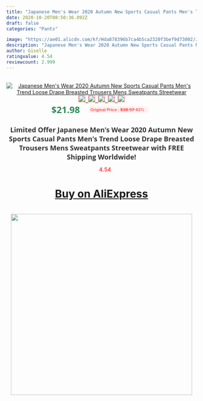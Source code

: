 ```yaml
---
title: "Japanese Men's Wear 2020 Autumn New Sports Casual Pants Men's Trend Loose Drape Breasted Trousers Mens Sweatpants Streetwear"
date: 2020-10-20T08:50:36.892Z
draft: false
categories: "Pants"

image: "https://ae01.alicdn.com/kf/Hda878396b7ca4b5ca2320f3bef9d73002/Japanese-Men-s-Wear-2020-Autumn-New-Sports-Casual-Pants-Men-s-Trend-Loose-Drape-Breasted.jpg"
description: "Japanese Men's Wear 2020 Autumn New Sports Casual Pants Men's Trend Loose Drape Breasted Trousers Mens Sweatpants Streetwear"
author: Giselle
ratingvalue: 4.54
reviewcount: 2.999
---
```

<br>
<div style="text-align: center;">
<a href="https://s.click.aliexpress.com/e/_AC9wxx" target="_blank" rel="nofollow noopener noreferrer"><img alt="Japanese Men's Wear 2020 Autumn New Sports Casual Pants Men's Trend Loose Drape Breasted Trousers Mens Sweatpants Streetwear" class="magnifier-image" src="https://ae01.alicdn.com/kf/Hda878396b7ca4b5ca2320f3bef9d73002/Japanese-Men-s-Wear-2020-Autumn-New-Sports-Casual-Pants-Men-s-Trend-Loose-Drape-Breasted.jpg_640x640.jpg">
<br>
<img style="border:1px solid salmon" src="https://ae01.alicdn.com/kf/Hda878396b7ca4b5ca2320f3bef9d73002/Japanese-Men-s-Wear-2020-Autumn-New-Sports-Casual-Pants-Men-s-Trend-Loose-Drape-Breasted.jpg_120x120.jpg">&nbsp;&nbsp;<img style="border:1px solid salmon" src="https://ae01.alicdn.com/kf/H5c64709d659143b5958a2c8b8e58d672A/Japanese-Men-s-Wear-2020-Autumn-New-Sports-Casual-Pants-Men-s-Trend-Loose-Drape-Breasted.jpg_120x120.jpg">&nbsp;&nbsp;<img style="border:1px solid salmon" src="https://ae01.alicdn.com/kf/H00c287d8a091425b9f4c1c971976a0e1Y/Japanese-Men-s-Wear-2020-Autumn-New-Sports-Casual-Pants-Men-s-Trend-Loose-Drape-Breasted.jpg_120x120.jpg">&nbsp;&nbsp;<img style="border:1px solid salmon" src="https://ae01.alicdn.com/kf/H70e15e06465d4cec8ce758177b500b82V/Japanese-Men-s-Wear-2020-Autumn-New-Sports-Casual-Pants-Men-s-Trend-Loose-Drape-Breasted.jpg_120x120.jpg">&nbsp;&nbsp;<img style="border:1px solid salmon" src="https://ae01.alicdn.com/kf/Hee8ed42204404575a9dad58633a8af88o/Japanese-Men-s-Wear-2020-Autumn-New-Sports-Casual-Pants-Men-s-Trend-Loose-Drape-Breasted.jpg_120x120.jpg"></a></div><br0>
<div style="text-align: center;"><span style="background-color: white; border: 0px; box-sizing: border-box; color: seagreen; display: inline-block; font-family: &quot;open sans&quot; , &quot;arial&quot; , &quot;helvetica&quot; , sans-serif , &quot;heiti&quot;; font-size: 24px; font-stretch: inherit; font-weight: 700; line-height: inherit; margin: 0px 10px 0px 0px; padding: 0px; vertical-align: middle;">$21.98 </span>
<span style="background: rgb(255 , 241 , 241); border-radius: 3px; border: 0px; box-sizing: border-box; color: #ff4747; display: inline-block; font-family: inherit; font-size: 12px; font-stretch: inherit; font-style: inherit; font-variant: inherit; font-weight: 600; line-height: inherit; margin: 0px; padding: 2px 5px; transform: scale(0.9); vertical-align: middle;">Original Price : <b style="text-decoration: line-through;">$38.57 </b> 43%&nbsp;&nbsp;</span></div>
<h1 style="color: #333333; display: inline-block; font-family: &quot;open sans&quot; , &quot;arial&quot; , &quot;helvetica&quot; , sans-serif , &quot;heiti&quot;; font-size: 18px; font-stretch: inherit; font-weight: 700; text-align: center;">Limited Offer Japanese Men's Wear 2020 Autumn New Sports Casual Pants Men's Trend Loose Drape Breasted Trousers Mens Sweatpants Streetwear with FREE Shipping Worldwide!</h1>
<div style="color: #ff4747; text-align: center;">
<img src="https://4.bp.blogspot.com/-M0ZcTcb-5uY/XleCXlxnR4I/AAAAAAAAAEc/OrjgMkXV1oMQFaCRZj5HQwOCBcu3w1FegCPcBGAYYCw/s1600/star.png" style="height: 15px;">&nbsp;<b>4.54</b></div>
<div class="button_cont" align="center"><a class="buynow_a" href="https://s.click.aliexpress.com/e/_AC9wxx" target="_blank" rel="nofollow noopener noreferrer"><H1>Buy on AliExpress</H1></a></div><br>
<div class="separator" style="clear: both; text-align: center;">
<img src="https://lh3.googleusercontent.com/-pTy5HemUv9M/XlePHvY0dAI/AAAAAAAAAE4/0nX5iRUoIWY8eMW9Dpxeirr157OZliDIgCLcBGAsYHQ/s1600/badge.gif" width="480">
</div>
